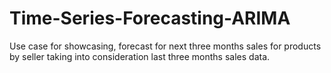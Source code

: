 # Time-Series-Forecasting-ARIMA
Use case for showcasing, forecast for next three months sales for products by seller taking into consideration last three months sales data.
